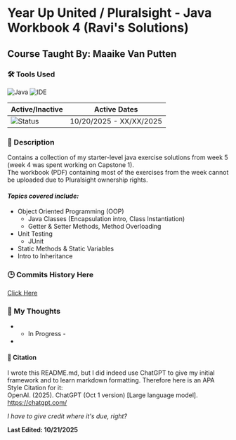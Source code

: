 # Year Up United / Pluralsight - Java Workbook 4 (Ravi's Solutions)
## Course Taught By: Maaike Van Putten

### 🛠️ Tools Used
![Java](https://img.shields.io/badge/language-Java-blue.svg)
![IDE](https://img.shields.io/badge/IDE-IntelliJ-orange)

| Active/Inactive | Active Dates |
| --- | --- |
| ![Status](https://img.shields.io/badge/status-active-brightgreen) | 10/20/2025 - XX/XX/2025|

### 📝 Description
Contains a collection of my starter-level java exercise solutions from week 5 (week 4 was spent working on Capstone 1). <br>
The workbook (PDF) containing most of the exercises from the week cannot be uploaded due to Pluralsight ownership rights. <br>

#### *Topics covered include:*<br>
- Object Oriented Programming (OOP)
  - Java Classes (Encapsulation intro, Class Instantiation)
  - Getter & Setter Methods, Method Overloading
- Unit Testing
  - JUnit
- Static Methods & Static Variables
- Intro to Inheritance
  

### 🕒 Commits History Here
[Click Here](https://github.com/gitraspigner/workbook-4/commits/master)

### 💭 My Thoughts
- - In Progress -
- 

#### 🔖 Citation
I wrote this README.md, but I did indeed use ChatGPT to give my initial framework and to learn markdown formatting. Therefore here is an APA Style Citation for it:  <br>
OpenAI. (2025). ChatGPT (Oct 1 version) [Large language model]. https://chatgpt.com/ <br>

*I have to give credit where it's due, right?* <br>

**Last Edited: 10/21/2025**
